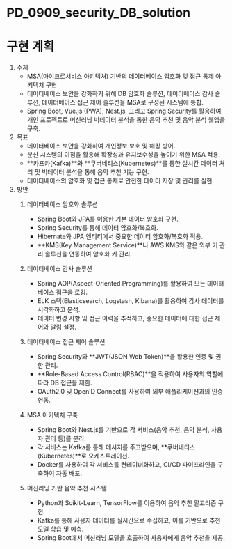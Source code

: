 # PD_0909_security_DB_solution

# 구현 계획
1. 주제
    - MSA(마이크로서비스 아키텍처) 기반의 데이터베이스 암호화 및 접근 통제 아키텍처 구현
    - 데이터베이스 보안을 강화하기 위해 DB 암호화 솔루션, 데이터베이스 감사 솔루션, 데이터베이스 접근 제어 솔루션을 MSA로 구성된 시스템에 통합.
    - Spring Boot, Vue.js (PWA), Nest.js, 그리고 Spring Security를 활용하여 개인 프로젝트로 머신러닝 빅데이터 분석을 통한 음악 추천 및 음악 분석 웹앱을 구축.
2. 목표
    - 데이터베이스 보안을 강화하여 개인정보 보호 및 해킹 방어.
    - 분산 시스템의 이점을 활용해 확장성과 유지보수성을 높이기 위한 MSA 적용.
    - **카프카(Kafka)**와 **쿠버네티스(Kubernetes)**를 통한 실시간 데이터 처리 및 빅데이터 분석을 통해 음악 추천 기능 구현.
    - 데이터베이스의 암호화 및 접근 통제로 안전한 데이터 저장 및 관리를 실현.
3. 방안
    1. 데이터베이스 암호화 솔루션

        - Spring Boot와 JPA를 이용한 기본 데이터 암호화 구현.
        - Spring Security를 통해 데이터 암호화/복호화.
        - Hibernate와 JPA 엔티티에서 중요한 데이터 암호화/복호화 적용.
        - **KMS(Key Management Service)**나 AWS KMS와 같은 외부 키 관리 솔루션을 연동하여 암호화 키 관리.
    2. 데이터베이스 감사 솔루션

        - Spring AOP(Aspect-Oriented Programming)를 활용하여 모든 데이터베이스 접근을 로깅.
        - ELK 스택(Elasticsearch, Logstash, Kibana)를 활용하여 감사 데이터를 시각화하고 분석.
        - 데이터 변경 사항 및 접근 이력을 추적하고, 중요한 데이터에 대한 접근 제어와 알림 설정.
    3. 데이터베이스 접근 제어 솔루션

        - Spring Security와 **JWT(JSON Web Token)**을 활용한 인증 및 권한 관리.
        - **Role-Based Access Control(RBAC)**을 적용하여 사용자의 역할에 따라 DB 접근을 제한.
        - OAuth2.0 및 OpenID Connect를 사용하여 외부 애플리케이션과의 인증 연동.
    4. MSA 아키텍처 구축

        - Spring Boot와 Nest.js를 기반으로 각 서비스(음악 추천, 음악 분석, 사용자 관리 등)를 분리.
        - 각 서비스는 Kafka를 통해 메시지를 주고받으며, **쿠버네티스(Kubernetes)**로 오케스트레이션.
        - Docker를 사용하여 각 서비스를 컨테이너화하고, CI/CD 파이프라인을 구축하여 자동 배포.
    5. 머신러닝 기반 음악 추천 시스템

        - Python과 Scikit-Learn, TensorFlow를 이용하여 음악 추천 알고리즘 구현.
        - Kafka를 통해 사용자 데이터를 실시간으로 수집하고, 이를 기반으로 추천 모델 학습 및 예측.
        - Spring Boot에서 머신러닝 모델을 호출하여 사용자에게 음악 추천을 제공.
